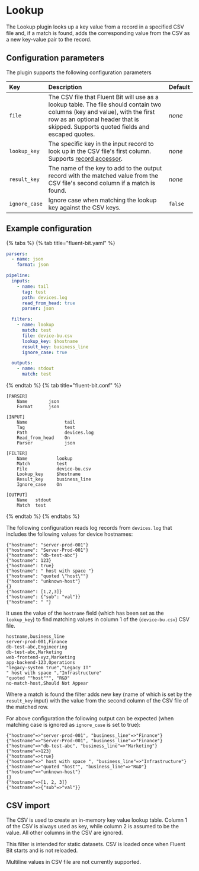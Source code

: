 # Lookup

The Lookup plugin looks up a key value from a record in a specified CSV file and, if a match is found, adds the corresponding value from the CSV as a new key-value pair to the record.

## Configuration parameters

The plugin supports the following configuration parameters

| Key | Description | Default |
| :-- | :---------- | :------ |
| `file` | The CSV file that Fluent Bit will use as a lookup table. The file should contain two columns (key and value), with the first row as an optional header that is skipped. Supports quoted fields and escaped quotes. | _none_ |
| `lookup_key` | The specific key in the input record to look up in the CSV file's first column. Supports [record accessor](../../administration/configuring-fluent-bit/record-accessor). | _none_ |
| `result_key` | The name of the key to add to the output record with the matched value from the CSV file's second column if a match is found. | _none_ |
| `ignore_case` | Ignore case when matching the lookup key against the CSV keys. | `false` |

## Example configuration

{% tabs %}
{% tab title="fluent-bit.yaml" %}

```yaml
parsers:
  - name: json
    format: json

pipeline:
  inputs:
    - name: tail
      tag: test
      path: devices.log
      read_from_head: true
      parser: json

  filters:
    - name: lookup
      match: test
      file: device-bu.csv
      lookup_key: $hostname
      result_key: business_line
      ignore_case: true

  outputs:
    - name: stdout
      match: test
```

{% endtab %}
{% tab title="fluent-bit.conf" %}

```text
[PARSER]
    Name        json
    Format      json

[INPUT]
    Name              tail
    Tag               test
    Path              devices.log
    Read_from_head    On
    Parser            json

[FILTER]
    Name           lookup
    Match          test
    File           device-bu.csv
    Lookup_key     $hostname
    Result_key     business_line
    Ignore_case    On

[OUTPUT]
    Name   stdout
    Match  test
```

{% endtab %}
{% endtabs %}

The following configuration reads log records from `devices.log` that includes the following values for device hostnames:

```text
{"hostname": "server-prod-001"}
{"hostname": "Server-Prod-001"}
{"hostname": "db-test-abc"}
{"hostname": 123}
{"hostname": true}
{"hostname": " host with space "}
{"hostname": "quoted \"host\""}
{"hostname": "unknown-host"}
{}
{"hostname": [1,2,3]}
{"hostname": {"sub": "val"}}
{"hostname": " "}
```

It uses the value of the `hostname` field (which has been set as the `lookup_key`) to find matching values in column 1 of the  (`device-bu.csv`) CSV file.

```text
hostname,business_line
server-prod-001,Finance
db-test-abc,Engineering
db-test-abc,Marketing
web-frontend-xyz,Marketing
app-backend-123,Operations
"legacy-system true","Legacy IT"
" host with space ","Infrastructure"
"quoted ""host""", "R&D"
no-match-host,Should Not Appear
```

Where a match is found the filter adds new key (name of which is set by the `result_key` input) with the value from the second column of the CSV file of the matched row.

For above configuration the following output can be expected (when matching case is ignored as `ignore_case` is set to true):

```text
{"hostname"=>"server-prod-001", "business_line"=>"Finance"}
{"hostname"=>"Server-Prod-001", "business_line"=>"Finance"}
{"hostname"=>"db-test-abc", "business_line"=>"Marketing"}
{"hostname"=>123}
{"hostname"=>true}
{"hostname"=>" host with space ", "business_line"=>"Infrastructure"}
{"hostname"=>"quoted "host"", "business_line"=>"R&D"}
{"hostname"=>"unknown-host"}
{}
{"hostname"=>[1, 2, 3]}
{"hostname"=>{"sub"=>"val"}}
```

## CSV import

The CSV is used to create an in-memory key value lookup table. Column 1 of the CSV is always used as key, while column 2 is assumed to be the value. All other columns in the CSV are ignored.

This filter is intended for static datasets. CSV is loaded once when Fluent Bit starts and is not reloaded.

Multiline values in CSV file are not currently supported.

